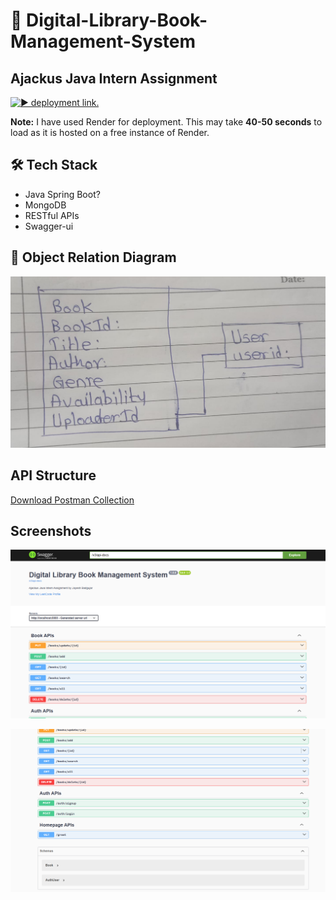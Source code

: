 # 📌 Digital-Library-Book-Management-System
## Ajackus Java Intern Assignment
[![▶️ deployment link. ]()](https://digital-library-book-management-system.onrender.com/swagger-ui/index.html#/)

**Note:** I have used Render for deployment. This may take **40-50 seconds** to load as it is hosted on a free instance of Render.


## 🛠️ Tech Stack
- Java Spring Boot?
- MongoDB
- RESTful APIs
- Swagger-ui


## 🔗 Object Relation Diagram  

![ORM Diagram](https://raw.githubusercontent.com/j4yesh/Gas-Requisition-System/refs/heads/main/ImagesForReadme/WhatsApp%20Image%202025-03-27%20at%2009.25.39_45f9e9c4.jpg)  

## API Structure  
[Download Postman Collection](https://limewire.com/d/bII2T#gm841vnnuu)  

## Screenshots  

![Screenshot 1](https://raw.githubusercontent.com/j4yesh/Gas-Requisition-System/refs/heads/main/ImagesForReadme/Screenshot%202025-03-27%20101256.png)  

![Screenshot 2](https://raw.githubusercontent.com/j4yesh/Gas-Requisition-System/refs/heads/main/ImagesForReadme/Screenshot%202025-03-27%20101349.png)  


